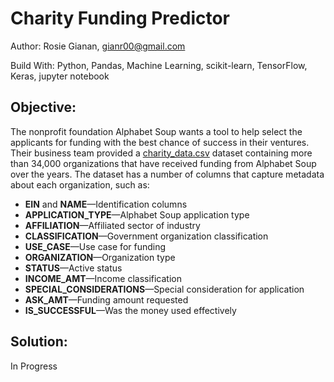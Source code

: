 
# Charity Funding Predictor

Author: Rosie Gianan, gianr00@gmail.com

Build With: Python, Pandas, Machine Learning, scikit-learn, TensorFlow, Keras, jupyter notebook 

## Objective:

The nonprofit foundation Alphabet Soup wants a tool to help select the applicants for funding with the best chance of success in their ventures. Their business team provided a [charity_data.csv](Resources/charity_data.csv) dataset containing more than 34,000 organizations that have received funding from Alphabet Soup over the years. The dataset has a number of columns that capture metadata about each organization, such as:

* **EIN** and **NAME**—Identification columns
* **APPLICATION_TYPE**—Alphabet Soup application type
* **AFFILIATION**—Affiliated sector of industry
* **CLASSIFICATION**—Government organization classification
* **USE_CASE**—Use case for funding
* **ORGANIZATION**—Organization type
* **STATUS**—Active status
* **INCOME_AMT**—Income classification
* **SPECIAL_CONSIDERATIONS**—Special consideration for application
* **ASK_AMT**—Funding amount requested
* **IS_SUCCESSFUL**—Was the money used effectively

## Solution:
In Progress
